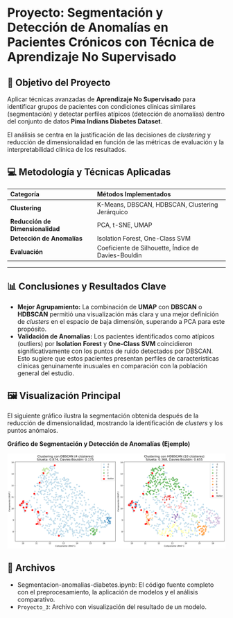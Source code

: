 # Proyecto: Segmentación y Detección de Anomalías en Pacientes Crónicos con Técnica de Aprendizaje No Supervisado

## 🎯 Objetivo del Proyecto

Aplicar técnicas avanzadas de **Aprendizaje No Supervisado** para identificar grupos de pacientes con condiciones clínicas similares (segmentación) y detectar perfiles atípicos (detección de anomalías) dentro del conjunto de datos **Pima Indians Diabetes Dataset**.

El análisis se centra en la justificación de las decisiones de *clustering* y reducción de dimensionalidad en función de las métricas de evaluación y la interpretabilidad clínica de los resultados.

## 💻 Metodología y Técnicas Aplicadas

| Categoría | Métodos Implementados |
| :--- | :--- |
| **Clustering** | K-Means, DBSCAN, HDBSCAN, Clustering Jerárquico |
| **Reducción de Dimensionalidad** | PCA, t-SNE, UMAP |
| **Detección de Anomalías** | Isolation Forest, One-Class SVM |
| **Evaluación** | Coeficiente de Silhouette, Índice de Davies-Bouldin |

---

## 📊 Conclusiones y Resultados Clave

* **Mejor Agrupamiento:** La combinación de **UMAP** con **DBSCAN** o **HDBSCAN** permitió una visualización más clara y una mejor definición de *clusters* en el espacio de baja dimensión, superando a PCA para este propósito.
* **Validación de Anomalías:** Los pacientes identificados como atípicos (outliers) por **Isolation Forest** y **One-Class SVM** coincidieron significativamente con los puntos de ruido detectados por DBSCAN. Esto sugiere que estos pacientes presentan perfiles de características clínicas genuinamente inusuales en comparación con la población general del estudio.

## 🖼️ Visualización Principal

El siguiente gráfico ilustra la segmentación obtenida después de la reducción de dimensionalidad, mostrando la identificación de *clusters* y los puntos anómalos.

**Gráfico de Segmentación y Detección de Anomalías (Ejemplo)**

![Gráfico del resultado principal que muestra los clústeres de pacientes y los outliers.](proyecto_3.png)

## 📁 Archivos

* Segmentacion-anomalias-diabetes.ipynb: El código fuente completo con el preprocesamiento, la aplicación de modelos y el análisis comparativo.
* `Proyecto_3`: Archivo con visualización del resultado de un modelo.
